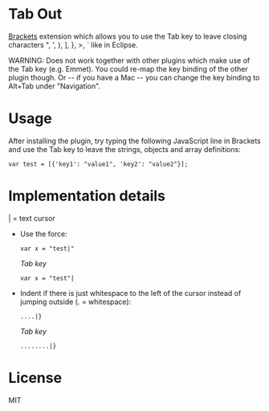 # Tab Out
[Brackets](http://brackets.io) extension which allows you to use the Tab key to leave closing characters ", ', ), ], }, >, \` like in Eclipse.

WARNING: Does not work together with other plugins which make use of the Tab key (e.g. Emmet). You could re-map the key binding of the other plugin though. Or -- if you have a Mac -- you can change the key binding to Alt+Tab under "Navigation".

# Usage
After installing the plugin, try typing the following JavaScript line in Brackets and use the Tab key to leave the strings, objects and array definitions:

`var test = [{'key1': "value1", 'key2': "value2"}];`

# Implementation details
| = text cursor

* Use the force:
  
  `var x = "test|"`
  
  *Tab key*
  
  `var x = "test"|`


* Indent if there is just whitespace to the left of the cursor instead of jumping outside (. = whitespace):

  `....|}`
  
  *Tab key*
  
  `........|}`

# License
MIT
